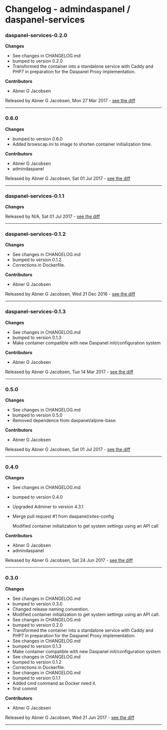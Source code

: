 # Changelog - admindaspanel / daspanel-services

### daspanel-services-0.2.0
__Changes__

- See changes in CHANGELOG.md
- bumped to version 0.2.0
- Transformed the container into a standalone service with Caddy and PHP7 in preparation for the Daspanel Proxy implementation.

__Contributors__

- Abner G Jacobsen

Released by Abner G Jacobsen, Mon 27 Mar 2017 -
[see the diff](https://github.com/admindaspanel/daspanel-services/compare/...#diff)
______________

### 0.6.0
__Changes__

- bumped to version 0.6.0
- Added browscap.ini to image to shorten container initialization time.

__Contributors__

- Abner G Jacobsen
- admindaspanel

Released by Abner G Jacobsen, Sat 01 Jul 2017 -
[see the diff](https://github.com/admindaspanel/daspanel-services/compare/0.5.0...0.6.0#diff)
______________

### daspanel-services-0.1.1
__Changes__


Released by N/A, Sat 01 Jul 2017 -
[see the diff](https://github.com/admindaspanel/daspanel-services/compare/...#diff)
______________

### daspanel-services-0.1.2
__Changes__

- See changes in CHANGELOG.md
- bumped to version 0.1.2
- Corrections in Dockerfile.

__Contributors__

- Abner G Jacobsen

Released by Abner G Jacobsen, Wed 21 Dec 2016 -
[see the diff](https://github.com/admindaspanel/daspanel-services/compare/...#diff)
______________

### daspanel-services-0.1.3
__Changes__

- See changes in CHANGELOG.md
- bumped to version 0.1.3
- Make container compatible with new Daspanel init/configuration system

__Contributors__

- Abner G Jacobsen

Released by Abner G Jacobsen, Tue 14 Mar 2017 -
[see the diff](https://github.com/admindaspanel/daspanel-services/compare/...#diff)
______________

### 0.5.0
__Changes__

- See changes in CHANGELOG.md
- bumped to version 0.5.0
- Removed dependence from daspanel/alpine-base.

__Contributors__

- Abner G Jacobsen

Released by Abner G Jacobsen, Sat 01 Jul 2017 -
[see the diff](https://github.com/admindaspanel/daspanel-services/compare/0.4.0...0.5.0#diff)
______________

### 0.4.0
__Changes__

- See changes in CHANGELOG.md
- bumped to version 0.4.0
- Upgraded Adminer to version 4.3.1
- Merge pull request #1 from daspanel/sites-config
  
  Modified container initialization to get system settings using an API call

__Contributors__

- Abner G Jacobsen
- admindaspanel

Released by Abner G Jacobsen, Sat 24 Jun 2017 -
[see the diff](https://github.com/admindaspanel/daspanel-services/compare/0.3.0...0.4.0#diff)
______________

### 0.3.0
__Changes__

- See changes in CHANGELOG.md
- bumped to version 0.3.0
- Changed release naming convention.
- Modified container initialization to get system settings using an API call.
- See changes in CHANGELOG.md
- bumped to version 0.2.0
- Transformed the container into a standalone service with Caddy and PHP7 in preparation for the Daspanel Proxy implementation.
- See changes in CHANGELOG.md
- bumped to version 0.1.3
- Make container compatible with new Daspanel init/configuration system
- See changes in CHANGELOG.md
- bumped to version 0.1.2
- Corrections in Dockerfile.
- See changes in CHANGELOG.md
- bumped to version 0.1.1
- Added cmd command as Docker need it.
- first commit

__Contributors__

- Abner G Jacobsen

Released by Abner G Jacobsen, Wed 21 Jun 2017 -
[see the diff](https://github.com/admindaspanel/daspanel-services/compare/dd318581b2de03c1ac18af1e6b4da2ac4ec9114f...0.3.0#diff)
______________


